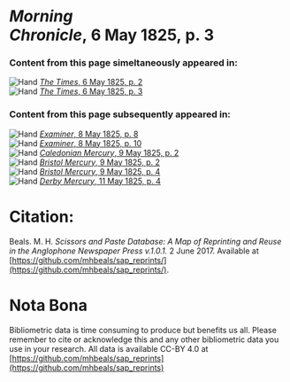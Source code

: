 # *Morning Chronicle*, 6 May 1825, p. 3  
  
### Content from this page simeltaneously appeared in:  
![Hand](http://scissorsandpaste.net/wp-content/uploads/2017/06/smallhandpointer.png) [*The Times*, 6 May 1825, p. 2](https://mhbeals.github.io/sap_html/The-Times/The-Times-6-May-1825-p-2)  
![Hand](http://scissorsandpaste.net/wp-content/uploads/2017/06/smallhandpointer.png) [*The Times*, 6 May 1825, p. 3](https://mhbeals.github.io/sap_html/The-Times/The-Times-6-May-1825-p-3)  
  
### Content from this page subsequently appeared in:  
![Hand](http://scissorsandpaste.net/wp-content/uploads/2017/06/smallhandpointer.png) [*Examiner*, 8 May 1825, p. 8](https://mhbeals.github.io/sap_html/Examiner/Examiner-8-May-1825-p-8)  
![Hand](http://scissorsandpaste.net/wp-content/uploads/2017/06/smallhandpointer.png) [*Examiner*, 8 May 1825, p. 10](https://mhbeals.github.io/sap_html/Examiner/Examiner-8-May-1825-p-10)  
![Hand](http://scissorsandpaste.net/wp-content/uploads/2017/06/smallhandpointer.png) [*Caledonian Mercury*, 9 May 1825, p. 2](https://mhbeals.github.io/sap_html/Caledonian-Mercury/Caledonian-Mercury-9-May-1825-p-2)  
![Hand](http://scissorsandpaste.net/wp-content/uploads/2017/06/smallhandpointer.png) [*Bristol Mercury*, 9 May 1825, p. 2](https://mhbeals.github.io/sap_html/Bristol-Mercury/Bristol-Mercury-9-May-1825-p-2)  
![Hand](http://scissorsandpaste.net/wp-content/uploads/2017/06/smallhandpointer.png) [*Bristol Mercury*, 9 May 1825, p. 4](https://mhbeals.github.io/sap_html/Bristol-Mercury/Bristol-Mercury-9-May-1825-p-4)  
![Hand](http://scissorsandpaste.net/wp-content/uploads/2017/06/smallhandpointer.png) [*Derby Mercury*, 11 May 1825, p. 4](https://mhbeals.github.io/sap_html/Derby-Mercury/Derby-Mercury-11-May-1825-p-4)  


# Citation: 

Beals. M. H. *Scissors and Paste Database: A Map of Reprinting and Reuse in the Anglophone Newspaper Press v.1.0.1.* 2 June 2017. Available at [https://github.com/mhbeals/sap_reprints/](https://github.com/mhbeals/sap_reprints/). 

# Nota Bona

Bibliometric data is time consuming to produce but benefits us all. Please remember to cite or acknowledge this and any other bibliometric data you use in your research. All data is available CC-BY 4.0 at [https://github.com/mhbeals/sap_reprints](https://github.com/mhbeals/sap_reprints)